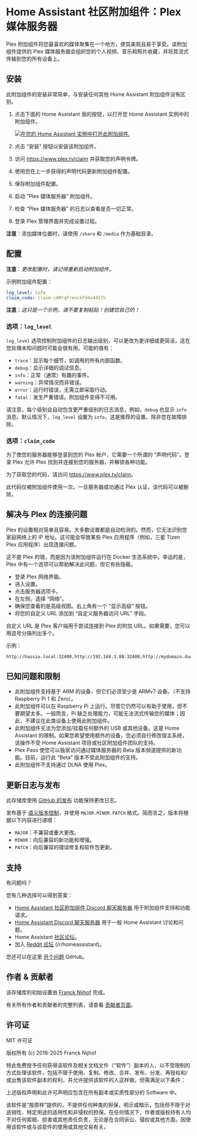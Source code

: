 # Home Assistant 社区附加组件：Plex 媒体服务器

Plex 附加组件将您最喜欢的媒体聚集在一个地方，使其美观且易于享受。该附加组件提供的 Plex 媒体服务器会组织您的个人视频、音乐和照片收藏，并将其流式传输到您的所有设备上。

## 安装

此附加组件的安装非常简单，与安装任何其他 Home Assistant 附加组件没有区别。

1. 点击下面的 Home Assistant 我的按钮，以打开您 Home Assistant 实例中的附加组件。

   [![在您的 Home Assistant 实例中打开此附加组件.][addon-badge]][addon]

1. 点击 “安装” 按钮以安装该附加组件。
1. 访问 <https://www.plex.tv/claim> 并获取您的声明令牌。
1. 使用您在上一步获得的声明代码更新附加组件配置。
1. 保存附加组件配置。
1. 启动 “Plex 媒体服务器” 附加组件。
1. 检查 “Plex 媒体服务器” 的日志以查看是否一切正常。
1. 登录 Plex 管理界面并完成设置过程。

**注意**：添加媒体位置时，请使用 `/share` 和 `/media` 作为基础目录。

## 配置

**注意**：_更改配置时，请记得重新启动附加组件。_

示例附加组件配置：

```yaml
log_level: info
claim_code: claim-cAMrqFrenckFU4x445Tn
```

**注意**：_这只是一个示例，请不要复制粘贴！创建您自己的！_

### 选项：`log_level`

`log_level` 选项控制附加组件的日志输出级别，可以更改为更详细或更简洁，这在您处理未知问题时可能会很有用。可能的值有：

- `trace`：显示每个细节，如调用的所有内部函数。
- `debug`：显示详细的调试信息。
- `info`：正常（通常）有趣的事件。
- `warning`：异常情况而非错误。
- `error`：运行时错误，无需立即采取行动。
- `fatal`：发生严重错误。附加组件变得不可用。

请注意，每个级别会自动包含更严重级别的日志消息，例如，`debug` 也显示 `info` 消息。默认情况下，`log_level` 设置为 `info`，这是推荐的设置，除非您在故障排除。

### 选项：`claim_code`

为了使您的服务器能够登录到您的 Plex 帐户，它需要一个所谓的 “声明代码”。登录 Plex 允许 Plex 找到并连接到您的服务器，并解锁各种功能。

为了获取您的代码，请访问 <https://www.plex.tv/claim>。

此代码仅被附加组件使用一次。一旦服务器成功通过 Plex 认证，该代码可以被删除。

## 解决与 Plex 的连接问题

Plex 的设置相对简单且容易。大多数设置都是自动检测的。然而，它无法识别您家庭网络上的 IP 地址。这可能会导致某些 Plex 应用程序（例如，三星 Tizen Plex 应用程序）出现连接问题。

这不是 Plex 的错，而是因为该附加组件运行在 Docker 生态系统中。幸运的是，Plex 中有一个选项可以帮助解决此问题，但它有些隐蔽。

- 登录 Plex 网络界面。
- 进入设置。
- 点击服务器选项卡。
- 在左侧，选择 “网络”。
- 确保您查看的是高级视图。右上角有一个 “显示高级” 按钮。
- 将您的自定义 URL 添加到 “自定义服务器访问 URL” 字段。

自定义 URL 是 Plex 客户端用于尝试连接到 Plex 的附加 URL。如果需要，您可以用逗号分隔列出多个。

示例：

```txt
http://hassio.local:32400,http://192.168.1.88:32400,http://mydomain.duckdns.org:32400
```

## 已知问题和限制

- 此附加组件支持基于 ARM 的设备，但它们必须至少是 ARMv7 设备。（不支持 Raspberry Pi 1 和 Zero）。
- 此附加组件可以在 Raspberry Pi 上运行。尽管它仍然可以有助于使用，但不要期望太多。一般而言，Pi 缺乏处理能力，可能无法流式传输您的媒体；因此，不建议在此类设备上使用此附加组件。
- 此附加组件无法为您添加/挂载任何额外的 USB 或其他设备。这是 Home Assistant 的限制。如果您希望使用额外的设备，您必须自行修改宿主系统，该操作不受 Home Assistant 项目或社区附加组件团队的支持。
- Plex Pass 使您可以独家访问通过媒体服务器的 Beta 版本频道提供的新功能。目前，运行此 “Beta” 版本不受此附加组件的支持。
- 此附加组件不支持通过 DLNA 使用 Plex。

## 更新日志与发布

此存储库使用 [GitHub 的发布][releases] 功能保持更改日志。

发布基于 [语义版本控制][semver]，并使用 `MAJOR.MINOR.PATCH` 格式。简而言之，版本将根据以下内容进行递增：

- `MAJOR`：不兼容或重大更改。
- `MINOR`：向后兼容的新功能和增强。
- `PATCH`：向后兼容的错误修复和软件包更新。

## 支持

有问题吗？

您有几种选择可以得到答案：

- [Home Assistant 社区附加组件 Discord 聊天服务器][discord] 用于附加组件支持和功能请求。
- [Home Assistant Discord 聊天服务器][discord-ha] 用于一般 Home Assistant 讨论和问题。
- Home Assistant [社区论坛][forum]。
- 加入 [Reddit 论坛][reddit] (/r/homeassistant)。

您还可以在这里 [开个问题][issue] GitHub。

## 作者 & 贡献者

该存储库的初始设置由 [Franck Nijhof][frenck] 完成。

有关所有作者和贡献者的完整列表，请查看 [贡献者页面][contributors]。

## 许可证

MIT 许可证

版权所有 (c) 2018-2025 Franck Nijhof

特此免费授予任何获得该软件及相关文档文件（“软件”）副本的人，以不受限制的方式处理该软件，包括不限于使用、复制、修改、合并、发布、分发、再授权和/或出售该软件副本的权利，并允许提供该软件的人这样做，但需满足以下条件：

上述版权声明和此许可声明应包含在所有副本或实质性部分的 Software 中。

该软件是“按原样”提供的，不提供任何种类的担保，明示或暗示，包括但不限于对适销性、特定用途的适用性和非侵权的担保。在任何情况下，作者或版权持有人均不对任何索赔、损害或其他责任负责，无论是在合同诉讼、侵权或其他方面，因使用该软件或与该软件的使用或其他交易有关。

[addon-badge]: https://my.home-assistant.io/badges/supervisor_addon.svg
[addon]: https://my.home-assistant.io/redirect/supervisor_addon/?addon=a0d7b954_plex&repository_url=https%3A%2F%2Fgithub.com%2Fhassio-addons%2Frepository
[contributors]: https://github.com/hassio-addons/addon-plex/graphs/contributors
[discord-ha]: https://discord.gg/c5DvZ4e
[discord]: https://discord.me/hassioaddons
[forum]: https://community.home-assistant.io/t/home-assistant-community-add-on-plex-media-server/54383?u=frenck
[frenck]: https://github.com/frenck
[issue]: https://github.com/hassio-addons/addon-plex/issues
[reddit]: https://reddit.com/r/homeassistant
[releases]: https://github.com/hassio-addons/addon-plex/releases
[semver]: https://semver.org/spec/v2.0.0.html